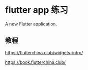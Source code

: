 # flutter app 练习

A new Flutter application.

## 教程

https://flutterchina.club/widgets-intro/

https://book.flutterchina.club/




